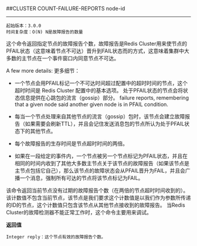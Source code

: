 ##CLUSTER COUNT-FAILURE-REPORTS node-id

----------
	起始版本：3.0.0
	时间复杂度：O(N) N是故障报告的数量

这个命令返回指定节点的故障报告个数，故障报告是Redis Cluster用来使节点的PFAIL状态（这意味着节点不可达）晋升到FAIL状态而的方式，这意味着集群中大多数的主节点在一个事件窗口内同意节点不可达。

A few more details: 更多细节：

- 一个节点会用PFAIL标记一个不可达时间超过配置中的超时时间的节点，这个超时时间是 Redis Cluster 配置中的基本选项。
处于PFAIL状态的节点会将状态信息提供在心跳包的流言（gossip）部分。 failure reports, remembering that a given node said another given node is in PFAIL condition.

- 每当一个节点处理来自其他节点的流言（gossip）包时，该节点会建立故障报告（如果需要会刷新TTL），并且会记住发送消息包的节点所认为处于PFAIL状态下的其他节点。

- 每个故障报告的生存时间是节点超时时间的两倍。

- 如果在一段给定的事件内，一个节点被另一个节点标记为PFAIL状态，并且在相同的时间内收到了其他大多数主节点关于该节点的故障报告（如果该节点是主节点包括它自己），那么该节点的故障状态会从PFAIL晋升为FAIL，并且会广播一个消息，强制所有可达的节点将该节点标记为FAIL。

该命令返回当前节点没有过期的故障报告个数（在两倍的节点超时时间收到的）。该计数值不包含当前节点，该节点是我们要求这个计数值是以我们作为参数所传递的ID的节点，这个计数值只包含该节点从其他节点接收到的故障报告。
当Redis Cluster的故障检测器不能正常工作时，这个命令主要用来调试。</font>

**返回值**

	Integer reply：这个节点有效的故障报告个数。